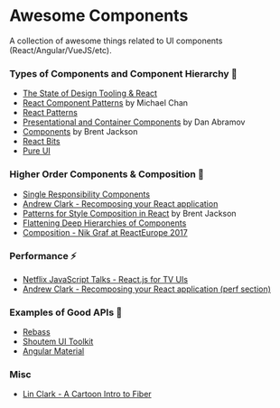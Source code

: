 # Awesome Components
A collection of awesome things related to UI components (React/Angular/VueJS/etc).


### Types of Components and Component Hierarchy 🌲
- [The State of Design Tooling & React](http://jxnblk.com/react-design-tooling/#0)
- [React Component Patterns](https://www.youtube.com/watch?v=YaZg8wg39QQ) by Michael Chan
- [React Patterns](http://reactpatterns.com)
- [Presentational and Container Components](https://medium.com/@dan_abramov/smart-and-dumb-components-7ca2f9a7c7d0#.ah4312963) by Dan Abramov
- [Components](http://jxnblk.com/writing/posts/components) by Brent Jackson
- [React Bits](https://vasanthk.gitbooks.io/react-bits/?q=component)
- [Pure UI](https://rauchg.com/2015/pure-ui#)


### Higher Order Components & Composition 🍬
- [Single Responsibility Components](https://www.youtube.com/watch?v=pSdp92Up8O8)
- [Andrew Clark - Recomposing your React application](https://www.youtube.com/watch?v=zD_judE-bXk)
- [Patterns for Style Composition in React](http://jxnblk.com/writing/posts/patterns-for-style-composition-in-react) by Brent Jackson
- [Flattening Deep Hierarchies of Components](http://varun.ca/flattening-deep-hierarchies-of-components/)
- [Composition - Nik Graf at ReactEurope 2017](https://www.youtube.com/watch?v=qJgff2spvzM)


### Performance ⚡️
- [Netflix JavaScript Talks - React.js for TV UIs](https://www.youtube.com/watch?v=5sETJs2_jwo&feature=youtu.be&t=15m55s)
- [Andrew Clark - Recomposing your React application (perf section)](https://www.youtube.com/watch?v=zD_judE-bXk&feature=youtu.be&t=19m10s)


### Examples of Good APIs 💖
- [Rebass](http://jxnblk.com/rebass)
- [Shoutem UI Toolkit](http://shoutem.github.io/docs/ui-toolkit/components/typography)
- [Angular Material](https://material.angular.io/)


### Misc
- [Lin Clark - A Cartoon Intro to Fiber](https://www.youtube.com/watch?v=ZCuYPiUIONs)

